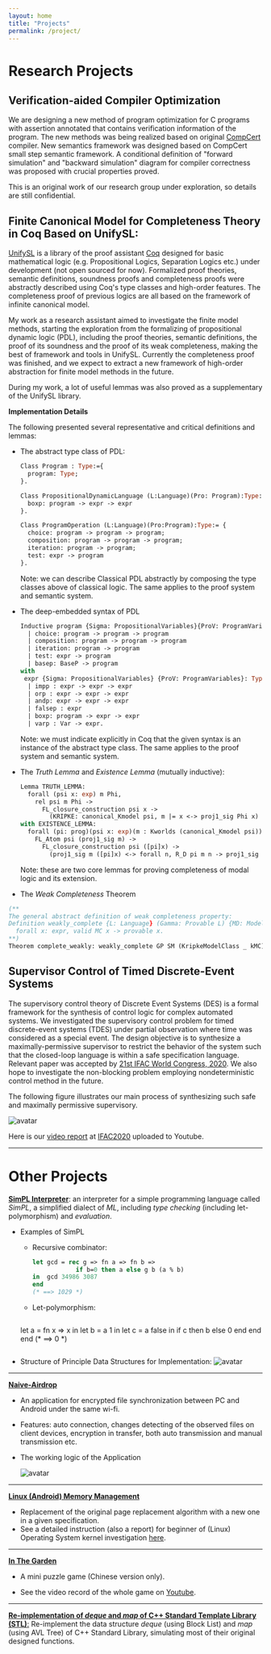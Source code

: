```yaml
---
layout: home
title: "Projects"
permalink: /project/
---
```







# **Research Projects**

## **Verification-aided Compiler Optimization**

We are designing a new method of program optimization for C programs with assertion annotated that contains verification information of the program. The new methods was being realized based on original [CompCert](http://compcert.inria.fr/) compiler. New semantics framework was designed based on CompCert small step semantic framework.  A conditional definition of "forward simulation" and "backward simulation" diagram for compiler correctness was proposed with crucial properties proved.

This is an original work of our research group under exploration, so details are still confidential.





## **Finite Canonical Model for Completeness Theory in Coq Based on UnifySL**:

[UnifySL](https://github.com/QinxiangCao/UnifySL) is a library of the proof assistant [Coq](https://coq.inria.fr/) designed for basic mathematical logic (e.g. Propositional Logics, Separation Logics etc.) under development (not open sourced for now). Formalized proof theories, semantic definitions, soundness proofs and completeness proofs were abstractly described using Coq's type classes and high-order features. The completeness proof of previous logics are all based on the framework of infinite canonical model.

My work as a research assistant aimed to investigate the finite model methods, starting the exploration from the formalizing of propositional dynamic logic (PDL), including the proof theories, semantic definitions, the proof of its soundness and  the proof of its weak completeness, making the best of framework and tools in UnifySL. Currently the completeness proof was finished, and we expect to extract a new framework of high-order abstraction for finite model methods in the future. 

During my work, a lot of useful lemmas was also proved as a supplementary of the UnifySL library. 



**Implementation Details**

The following presented several representative and critical definitions and lemmas:

- The abstract type class of PDL:

  ```ocaml
  Class Program : Type:={
    program: Type;
  }.
  
  Class PropositionalDynamicLanguage (L:Language)(Pro: Program):Type:={
    boxp: program -> expr -> expr
  }.
  
  Class ProgramOperation (L:Language)(Pro:Program):Type:= {
    choice: program -> program -> program;
    composition: program -> program -> program;
    iteration: program -> program;
    test: expr -> program
  }.
  ```

  Note: we can describe Classical PDL abstractly by composing the type classes above of classical logic. The same applies to the proof system and semantic system.

  

- The deep-embedded syntax of PDL

  ```ocaml
  Inductive program {Sigma: PropositionalVariables}{ProV: ProgramVariables}: Type :=
    | choice: program -> program -> program
    | composition: program -> program -> program
    | iteration: program -> program
    | test: expr -> program
    | basep: BaseP -> program
  with
   expr {Sigma: PropositionalVariables} {ProV: ProgramVariables}: Type :=
    | impp : expr -> expr -> expr
    | orp : expr -> expr -> expr
    | andp: expr -> expr -> expr
    | falsep : expr
    | boxp: program -> expr -> expr
    | varp : Var -> expr.
  ```

  Note: we must indicate explicitly in Coq that the given syntax is an instance of the abstract type class. The same applies to the proof system and semantic system.

  

- The *Truth Lemma* and *Existence Lemma* (mutually inductive):

  ```ocaml
  Lemma TRUTH_LEMMA:
    forall (psi x: exp) m Phi,
      rel psi m Phi -> 
        FL_closure_construction psi x ->
          (KRIPKE: canonical_Kmodel psi, m |= x <-> proj1_sig Phi x)
  with EXISTENCE_LEMMA:
    forall (pi: prog)(psi x: exp)(m : Kworlds (canonical_Kmodel psi)),
      FL_Atom psi (proj1_sig m) -> 
        FL_closure_construction psi ([pi]x) ->
          (proj1_sig m ([pi]x) <-> forall n, R_D pi m n -> proj1_sig n x).
  ```

  Note: these are two core lemmas for proving completeness of modal logic and its extension.

  

-  The *Weak Completeness* Theorem

  ```ocaml
  (**
  The general abstract definition of weak completeness property:
  Definition weakly_complete {L: Language} (Gamma: Provable L) {MD: Model} (SM: Semantics L MD) (MC: ModelClass MD): Prop :=
    forall x: expr, valid MC x -> provable x. 
  **)
  Theorem complete_weakly: weakly_complete GP SM (KripkeModelClass _ kMC).
  ```








## **Supervisor Control of Timed Discrete-Event Systems**

The supervisory control theory of Discrete Event Systems (DES) is a formal framework for the synthesis of control logic for complex automated systems. We investigated the supervisory control problem for timed discrete-event systems (TDES) under partial observation where time was considered as a special event. The design objective is to synthesize a maximally-permissive supervisor to restrict the behavior of the system such that the closed-loop language is within a safe specification language. Relevant paper was accepted by [21st IFAC World Congress, 2020](https://www.ifac2020.org/).
We also hope to investigate the non-blocking problem employing nondeterministic control method in the future.



The following figure illustrates our main process of synthesizing such safe and maximally permissive supervisory. 

![avatar](./papers/IFAC2020/example.png)

Here is our [video report](https://youtu.be/GtbxR_OKfXU) at [IFAC2020](https://www.ifac2020.org/) uploaded to Youtube.





---











# **Other Projects** 

[**SimPL Interpreter**](https://github.com/Youngzt998/SimPL-Interpreter): an interpreter for a simple programming language called *SimPL*,  a simplified dialect of *ML*, including *type checking* (including let-polymorphism) and *evaluation*.

- Examples of  SimPL

  - Recursive combinator:

    ```ocaml
    let gcd = rec g => fn a => fn b =>
                if b=0 then a else g b (a % b)
    in  gcd 34986 3087
    end
    (* ==> 1029 *)
    ```

  - Let-polymorphism: 

    ```ocaml
  let a = fn x => x in 
        let b = a 1 in 
            let c = a false in 
                if c then b else 0
            end
        end
    end
    (* ==> 0 *)
    ```
  
- Structure of Principle Data Structures for Implementation:
  ![avatar](./projects/simpl/structure.png)


---

[**Naive-Airdrop**](https://github.com/Youngzt998/Naive-Airdrop) 

- An application for encrypted file synchronization between PC and Android under the same wi-fi.  

- Features: auto connection, changes detecting of the observed files on client devices, encryption in transfer, both auto transmission and manual transmission etc.

- The working logic of the Application

  ![avatar](./projects/airdrop/structure.png)





---

[**Linux (Android) Memory Management**](https://github.com/Youngzt998/Operating-System-Projects/tree/master/2)  

- Replacement of the original page replacement algorithm with a new one in a given specification.
-  See a detailed instruction (also a report) for beginner of (Linux) Operating System kernel investigation [here](./projects/os-prj-linuxmm/Instruction.pdf).





---

[**In The Garden**](https://youtu.be/2D67W584gpU) 

- A mini puzzle game (Chinese version only). 

- See the video record of the whole game on [Youtube](https://youtu.be/2D67W584gpU).



---

[**Re-implementation of *deque* and *map* of  C++ Standard Template Library (STL)**:](https://github.com/Youngzt998/Re-implementation-of-deque-and-map) Re-implement the data structure *deque* (using Block List) and *map* (using AVL Tree) of C++ Standard Library, simulating most of their original designed functions. 



